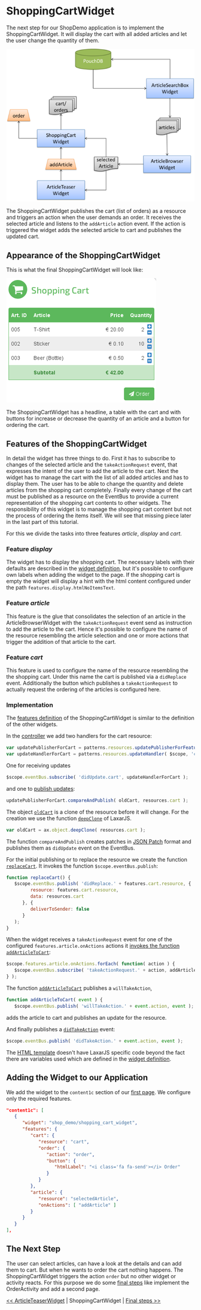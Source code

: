 # ShoppingCartWidget
The next step for our ShopDemo application is to implement the ShoppingCartWidget.
It will display the cart with all added articles and let the user change the quantity of them.


![Step 7](img/step7.png)

The ShoppingCartWidget publishes the cart (list of orders) as a resource and triggers an action when the user demands an order.
It receives the selected article and listens to the `addArticle` action event.
If the action is triggered the widget adds the selected article to cart and publishes the updated cart.

## Appearance of the ShoppingCartWidget
This is what the final ShoppingCartWidget will look like:

![ShoppingCartWidget](img/shopping_cart_widget.png)

The ShoppingCartWidget has a headline, a table with the cart and with buttons for increase or decrease the quantity of an article and a button for ordering the cart.

## Features of the ShoppingCartWidget
In detail the widget has three things to do.
First it has to subscribe to changes of the selected article and the `takeActionRequest` event, that expresses the intent of the user to add the article to the cart.
Next the widget has to manage the cart with the list of all added articles and has to display them.
The user has to be able to change the quantity and delete articles from the shopping cart completely.
Finally every change of the cart must be published as a resource on the EventBus to provide a current representation of the shopping cart contents to other widgets.
The responsibility of this widget is to manage the shopping cart content but not the process of ordering the items itself.
We will see that missing piece later in the last part of this tutorial.

For this we divide the tasks into three features *article*, *display* and *cart*.

### Feature  *display*
The widget has to display the shopping cart.
The necessary labels with their defaults are described in the [widget definition](../../includes/widgets/shop_demo/shopping_cart_widget/widget.json), but it's possible to configure own labels when adding the widget to the page.
If the shopping cart is empty the widget will display a hint with the html content configured under the path `features.display.htmlNoItemsText`.

### Feature *article*
This feature is the glue that consolidates the selection of an article in the ArticleBrowserWidget with the `takeActionRequest` event send as instruction to add the article to the cart.
Hence it's possible to configure the name of the resource resembling the article selection and one or more actions that trigger the addition of that article to the cart.

### Feature *cart*
This feature is used to configure the name of the resource resembling the the shopping cart.
Under this name the cart is published via a `didReplace` event.
Additionally the button which publishes a `takeActionRequest` to actually request the ordering of the articles is configured here.

### Implementation

The [features definition](../../includes/widgets/shop_demo/shopping_cart_widget/widget.json) of the ShoppingCartWidget is similar to the definition of the other widgets.

In the [controller](../../includes/widgets/shop_demo/shopping_cart_widget/shopping_cart_widget.js#L35) we add two handlers for the cart resource:

```javascript
var updatePublisherForCart = patterns.resources.updatePublisherForFeature( $scope, 'cart' );
var updateHandlerForCart = patterns.resources.updateHandler( $scope, 'cart' );
```

One for receiving updates

```javascript
$scope.eventBus.subscribe( 'didUpdate.cart', updateHandlerForCart );
```

and one to [publish updates](../../includes/widgets/shop_demo/shopping_cart_widget/shopping_cart_widget.js#L64):

```javascript
updatePublisherForCart.compareAndPublish( oldCart, resources.cart );
```

The object [`oldCart`](../../includes/widgets/shop_demo/shopping_cart_widget/shopping_cart_widget.js#L61) is a clone of the resource before it will change. For the creation we use the function [`deepClone`](https://github.com/LaxarJS/laxar/blob/master/docs/api/lib/utilities/object.md#deepclone-obj-) of LaxarJS.
```javascript
var oldCart = ax.object.deepClone( resources.cart );
```

The function `compareAndPublish` creates patches in [JSON Patch](http://tools.ietf.org/html/rfc6902) format and publishes them as `didUpdate` event on the EventBus.

For the initial publishing or to replace the resource we create the function [`replaceCart`](../../includes/widgets/shop_demo/shopping_cart_widget/shopping_cart_widget.js#L135).
It invokes the function `$scope.eventBus.publish`:

```javascript
function replaceCart() {
   $scope.eventBus.publish( 'didReplace.' + features.cart.resource, {
         resource: features.cart.resource,
         data: resources.cart
      }, {
         deliverToSender: false
      }
   );
}
```

When the widget receives a `takeActionRequest` event for one of the configured `features.article.onActions` actions it [invokes the function `addArticleToCart`](../../includes/widgets/shop_demo/shopping_cart_widget/shopping_cart_widget.js#L42):
```javascript
$scope.features.article.onActions.forEach( function( action ) {
   $scope.eventBus.subscribe( 'takeActionRequest.' + action, addArticleToCart );
} );
```

The function [`addArticleToCart`](../../includes/widgets/shop_demo/shopping_cart_widget/shopping_cart_widget.js#L99) publishes a `willTakeAction`,
```javascript
function addArticleToCart( event ) {
   $scope.eventBus.publish( 'willTakeAction.' + event.action, event );
```
adds the article to cart and publishes an update for the resource.

And finally publishes a [`didTakeAction`](../../includes/widgets/shop_demo/shopping_cart_widget/shopping_cart_widget.js#L119) event:
```javascript
$scope.eventBus.publish( 'didTakeAction.' + event.action, event );
```

The [HTML template](../../includes/widgets/shop_demo/shopping_cart_widget/default.theme/shopping_cart_widget.html) doesn't have LaxarJS specific code beyond the fact there are variables used which are defined in the [widget definition](../../includes/widgets/shop_demo/shopping_cart_widget/widget.json).


## Adding the Widget to our Application
We add the widget to the `content1c` section of our [first page](../../application/pages/shop_demo.json#L77).
We configure only the required features.


```json
"content1c": [
   {
      "widget": "shop_demo/shopping_cart_widget",
      "features": {
         "cart": {
            "resource": "cart",
            "order": {
               "action": "order",
               "button": {
                  "htmlLabel": "<i class='fa fa-send'></i> Order"
               }
            }
         },
         "article": {
            "resource": "selectedArticle",
            "onActions": [ "addArticle" ]
         }
      }
   }
],
```

## The Next Step
The user can select articles, can have a look at the details and can add them to cart.
But when he wants to order the cart nothing happens.
The ShoppingCartWidget triggers the action `order` but no other widget or activity reacts.
For this purpose we do some [final steps](08_final_steps.md) like implement the OrderActivity and add a second page.


[<< ArticleTeaserWidget](06_article_teaser_widget.md)  | ShoppingCartWidget | [Final steps >>](08_final_steps.md)

